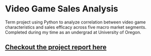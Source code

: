 # Video Game Sales Analysis
Term project using Python to analyze correlation between video game characteristics and sales efficacy across five macro market segments. Completed during my time as an undergrad at University of Oregon.


 <a href="https://mratx.github.io/Analyzing_Big_Data" target="_blank"><h2>Checkout the project report here</h2></a>
